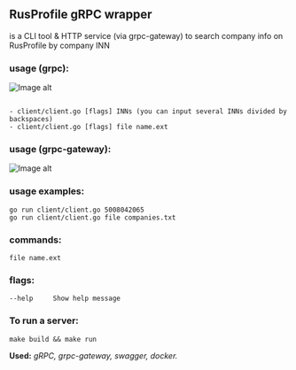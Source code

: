 ## RusProfile gRPC wrapper

is a CLI tool & HTTP service (via grpc-gateway) to search company info on RusProfile by company INN

### usage (grpc):
![Image alt](https://github.com/SubochevaValeriya/gRPC-task-/blob/dev/server/tools/logo/grpc.png)

```

- client/client.go [flags] INNs (you can input several INNs divided by backspaces)
- client/client.go [flags] file name.ext 
```

### usage (grpc-gateway):
![Image alt](https://github.com/SubochevaValeriya/gRPC-task-/blob/dev/server/tools/logo/http.png)

### usage examples:
```
go run client/client.go 5008042065
go run client/client.go file companies.txt
```

### commands:

``` file name.ext ```

### flags:
```
--help     Show help message
```  

### To run a server:

```
make build && make run
```

**Used:** *gRPC, grpc-gateway, swagger, docker.*
